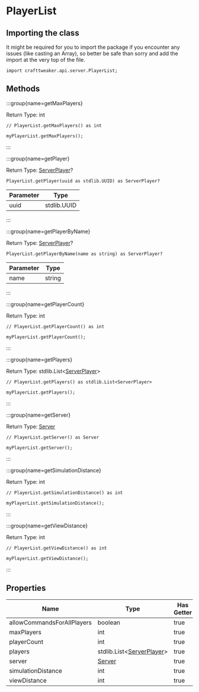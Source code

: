 # PlayerList

## Importing the class

It might be required for you to import the package if you encounter any issues (like casting an Array), so better be safe than sorry and add the import at the very top of the file.
```zenscript
import crafttweaker.api.server.PlayerList;
```


## Methods

:::group{name=getMaxPlayers}

Return Type: int

```zenscript
// PlayerList.getMaxPlayers() as int

myPlayerList.getMaxPlayers();
```

:::

:::group{name=getPlayer}

Return Type: [ServerPlayer](/vanilla/api/entity/type/player/ServerPlayer)?

```zenscript
PlayerList.getPlayer(uuid as stdlib.UUID) as ServerPlayer?
```

| Parameter |    Type     |
|-----------|-------------|
| uuid      | stdlib.UUID |


:::

:::group{name=getPlayerByName}

Return Type: [ServerPlayer](/vanilla/api/entity/type/player/ServerPlayer)?

```zenscript
PlayerList.getPlayerByName(name as string) as ServerPlayer?
```

| Parameter |  Type  |
|-----------|--------|
| name      | string |


:::

:::group{name=getPlayerCount}

Return Type: int

```zenscript
// PlayerList.getPlayerCount() as int

myPlayerList.getPlayerCount();
```

:::

:::group{name=getPlayers}

Return Type: stdlib.List&lt;[ServerPlayer](/vanilla/api/entity/type/player/ServerPlayer)&gt;

```zenscript
// PlayerList.getPlayers() as stdlib.List<ServerPlayer>

myPlayerList.getPlayers();
```

:::

:::group{name=getServer}

Return Type: [Server](/vanilla/api/game/Server)

```zenscript
// PlayerList.getServer() as Server

myPlayerList.getServer();
```

:::

:::group{name=getSimulationDistance}

Return Type: int

```zenscript
// PlayerList.getSimulationDistance() as int

myPlayerList.getSimulationDistance();
```

:::

:::group{name=getViewDistance}

Return Type: int

```zenscript
// PlayerList.getViewDistance() as int

myPlayerList.getViewDistance();
```

:::


## Properties

|            Name            |                                      Type                                       | Has Getter | Has Setter |
|----------------------------|---------------------------------------------------------------------------------|------------|------------|
| allowCommandsForAllPlayers | boolean                                                                         | true       | false      |
| maxPlayers                 | int                                                                             | true       | false      |
| playerCount                | int                                                                             | true       | false      |
| players                    | stdlib.List&lt;[ServerPlayer](/vanilla/api/entity/type/player/ServerPlayer)&gt; | true       | false      |
| server                     | [Server](/vanilla/api/game/Server)                                              | true       | false      |
| simulationDistance         | int                                                                             | true       | false      |
| viewDistance               | int                                                                             | true       | false      |

